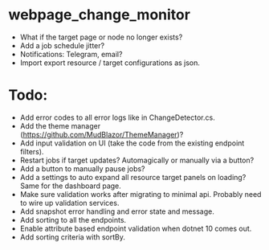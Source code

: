 # webpage_change_monitor

- What if the target page or node no longer exists?
- Add a job schedule jitter?
- Notifications: Telegram, email?
- Import export resource / target configurations as json.

# Todo:

- Add error codes to all error logs like in ChangeDetector.cs.
- Add the theme manager (https://github.com/MudBlazor/ThemeManager)?
- Add input validation on UI (take the code from the existing endpoint filters).
- Restart jobs if target updates? Automagically or manually via a button?
- Add a button to manually pause jobs?
- Add a settings to auto expand all resource target panels on loading? Same for the dashboard page.
- Make sure validation works after migrating to minimal api. Probably need to wire up validation services.
- Add snapshot error handling and error state and message.
- Add sorting to all the endpoints.
- Enable attribute based endpoint validation when dotnet 10 comes out.
- Add sorting criteria with sortBy.
